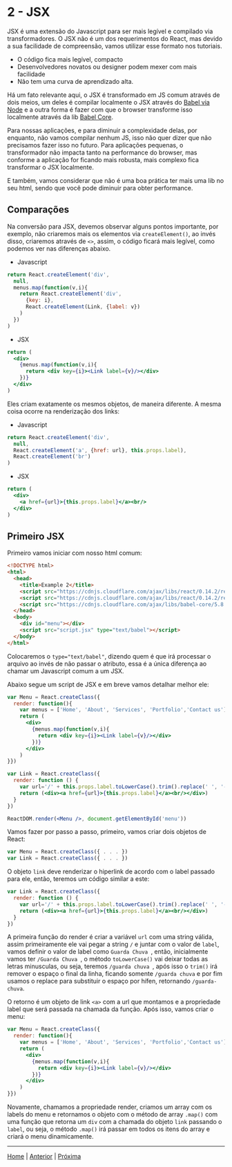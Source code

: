 # 2 - JSX

JSX é uma extensão do Javascript para ser mais legível e compilado via
transformadores. O JSX não é um dos requerimentos do React, mas devido a sua
facilidade de compreensão, vamos utilizar esse formato nos tutoriais.

-   O código fica mais legível, compacto
-   Desenvolvedores novatos ou designer podem mexer com mais facilidade
-   Não tem uma curva de aprendizado alta.

Há um fato relevante aqui, o JSX é transformado em JS comum através de dois
meios, um deles é compilar localmente o JSX através do [Babel via Node][0]
e a outra forma é fazer com que o browser transforme isso localmente através
da lib [Babel Core][1].

 Para nossas aplicações, e para diminuir a complexidade delas,  por enquanto,
 não vamos compilar nenhum JS, isso não quer dizer que não precisamos fazer isso
 no futuro. Para aplicações pequenas, o transformador não impacta tanto na
 performance do browser, mas conforme a aplicação for ficando mais robusta, mais
 complexo fica transformar o JSX localmente.

 E também, vamos considerar que não é uma boa prática ter mais uma lib no seu
 html, sendo que você pode diminuir para obter performance.

## Comparações

Na conversão para JSX, devemos observar alguns pontos importante, por exemplo,
não criaremos mais os elementos via `createElement()`, ao invés disso, criaremos
através de `<>`, assim, o código ficará mais legível, como podemos ver nas
diferenças abaixo.

-   Javascript

```javascript
return React.createElement('div',
  null,
  menus.map(function(v,i){
    return React.createElement('div',
      {key: i},
      React.createElement(Link, {label: v})
    )
  })
)
```

-   JSX

```jsx
return (
  <div>
    {menus.map(function(v,i){
      return <div key={i}><Link label={v}/></div>
    })}
  </div>
)
```

Eles criam exatamente os mesmos objetos, de maneira diferente. A mesma coisa
ocorre na renderização dos links:

-   Javascript

```javascript
return React.createElement('div',
  null,
  React.createElement('a', {href: url}, this.props.label),
  React.createElement('br')
)
```

-   JSX

```jsx
return (
  <div>
    <a href={url}>{this.props.label}</a><br/>
  </div>
)
```

## Primeiro JSX

Primeiro vamos iniciar com nosso html comum:

```html
<!DOCTYPE html>
<html>
  <head>
    <title>Example 2</title>
    <script src="https://cdnjs.cloudflare.com/ajax/libs/react/0.14.2/react.js"></script>
    <script src="https://cdnjs.cloudflare.com/ajax/libs/react/0.14.2/react-dom.js"></script>
    <script src="https://cdnjs.cloudflare.com/ajax/libs/babel-core/5.8.34/browser.js"></script>
  </head>
  <body>
    <div id="menu"></div>
    <script src="script.jsx" type="text/babel"></script>
  </body>
</html>
```

Colocaremos o `type="text/babel"`, dizendo quem é que irá processar o arquivo ao
invés de não passar o atributo, essa é a única diferença ao chamar um Javascript
comum a um JSX.

Abaixo segue um script de JSX e em breve vamos detalhar melhor ele:

```jsx
var Menu = React.createClass({
  render: function(){
    var menus = ['Home', 'About', 'Services', 'Portfolio','Contact us']
    return (
      <div>
        {menus.map(function(v,i){
          return <div key={i}><Link label={v}/></div>
        })}
      </div>
    )
}})

var Link = React.createClass({
  render: function () {
    var url='/' + this.props.label.toLowerCase().trim().replace(' ', '-')
    return (<div><a href={url}>{this.props.label}</a><br/></div>)
  }
})

ReactDOM.render(<Menu />, document.getElementById('menu'))
```

Vamos fazer por passo a passo, primeiro, vamos criar dois objetos de React:

```jsx
var Menu = React.createClass({ . . . })
var Link = React.createClass({ . . . })
```

O objeto `link` deve renderizar o hiperlink de acordo com o label passado para
ele, então, teremos um código similar a este:

```jsx
var Link = React.createClass({
  render: function () {
    var url='/' + this.props.label.toLowerCase().trim().replace(' ', '-')
    return (<div><a href={url}>{this.props.label}</a><br/></div>)
  }
})
```

A primeira função do render é criar a variável `url` com uma string válida,
assim primeiramente ele vai pegar a string `/` e juntar com o valor de `label`,
vamos definir o valor de label como `Guarda Chuva `, então, inicialmente vamos
ter `/Guarda Chuva `, o método `toLowerCase()` vai deixar todas as letras
minusculas, ou seja, teremos `/guarda chuva `, após isso o `trim()` irá remover
o espaço o final da linha, ficando somente `/guarda chuva` e por fim usamos o
replace para substituir o espaço por hífen, retornando `/guarda-chuva`.

O retorno é um objeto de link `<a>` com a url que montamos e a propriedade label
que será passada na chamada da função. Após isso, vamos criar o menu:

```jsx
var Menu = React.createClass({
  render: function(){
    var menus = ['Home', 'About', 'Services', 'Portfolio','Contact us']
    return (
      <div>
        {menus.map(function(v,i){
          return <div key={i}><Link label={v}/></div>
        })}
      </div>
    )
}})
```

Novamente, chamamos a propriedade render, criamos um array com os labels do
menu e retornamos o objeto com o método de array `.map()` com uma função que
retorna um `div` com a chamada do objeto `link` passando o `label`, ou seja, o
método `.map()` irá passar em todos os itens do array e criará o menu
dinamicamente.

- - -

[Home](../README.md) | [Anterior](note_1.md) | [Próxima](note_2_2.md)

[0]:https://www.npmjs.com/package/babel
[1]:https://cdnjs.com/libraries/babel-core/

